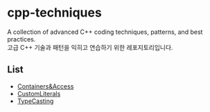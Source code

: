 # cpp-techniques
A collection of advanced C++ coding techniques, patterns, and best practices.  
고급 C++ 기술과 패턴을 익히고 연습하기 위한 레포지토리입니다.

List  
---
- [Containers&Access](https://github.com/AHEAD94/cpp-techniques/tree/main/Containers%26Access/)
- [CustomLiterals](https://github.com/AHEAD94/cpp-techniques/tree/main/CustomLiterals/)
- [TypeCasting](https://github.com/AHEAD94/cpp-techniques/tree/main/TypeCasting/)
